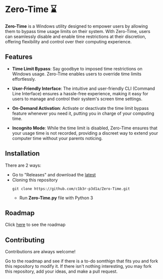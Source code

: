 # Zero-Time ⌛
**Zero-Time** is a Windows utility designed to empower users by allowing them to bypass time usage limits on their system. With Zero-Time, users can seamlessly disable and enable time restrictions at their discretion, offering flexibility and control over their computing experience.


## Features

- **Time Limit Bypass**: Say goodbye to imposed time restrictions on Windows usage. Zero-Time enables users to override time limits effortlessly.

- **User-Friendly Interface**: The intuitive and user-friendly CLI (Command Line Interface) ensures a hassle-free experience, making it easy for users to manage and control their system's screen time settings.

- **On-Demand Activation**: Activate or deactivate the time limit bypass feature whenever you need it, putting you in charge of your computing time.

- **Incognito Mode**: While the time limit is disabled, Zero-Time ensures that your usage time is not recorded, providing a discreet way to extend your computer time without your parents noticing.


## Installation
There are 2 ways:
- Go to "Releases" and download the [latest](https://github.com/c1b3r-p3d1a/Zero-Time/releases/latest)
- Cloning this repository
    ```
    git clone https://github.com/c1b3r-p3d1a/Zero-Time.git
    ```
    - Run **Zero-Time.py** file with Python 3
    
## Roadmap

Click [here](https://github.com/users/c1b3r-p3d1a/projects/2) to see the roadmap


## Contributing

Contributions are always welcome!

Go to the roadmap and see if there is a to-do somthign that fits you and fork this repository to modify it. If there isn't nothing interesting, you may fork this repository, add your ideas, and make a pull request.

